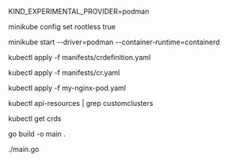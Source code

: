 KIND_EXPERIMENTAL_PROVIDER=podman

minikube config set rootless true

minikube start --driver=podman --container-runtime=containerd





kubectl apply -f manifests/crdefinition.yaml

kubectl apply -f manifests/cr.yaml

kubectl apply -f my-nginx-pod.yaml





kubectl api-resources | grep customclusters

kubectl get crds





go build -o main .

./main.go
